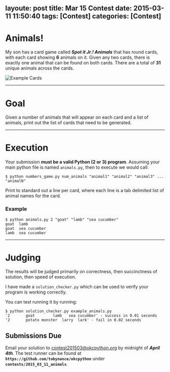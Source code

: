layoute: post
title: Mar 15 Contest
date: 2015-03-11 11:50:40
tags: [Contest]
categories: [Contest]
---

# Animals!

My son has a card game called _**Spot it Jr.! Animals**_ that has round cards, with each card showing **6** animals on it.  Given any two cards, there is exactly one animal that can be found on both cards. There are a total of **31** unique animals across the cards.

![Example Cards](images/contests/cards01.jpg)

---

# Goal

Given a number of animals that will appear on each card and a list of animals, print out the list of cards that need to be generated.

---

# Execution

Your submission **must be a valid Python (2 or 3) program**.
Assuming your main python file is named `animals.py`, then to execute we would call:

    $ python numbers_game.py num_animals "animal1" "animal2" "animal3" ... "animalN"

Print to standard out a line per card, where each line is a tab delimited list of animal names for the card.

### Example

    $ python animals.py 2 "goat" "lamb" "sea cucumber"
    goat  lamb
    goat  sea cucumber
    lamb  sea cucumber

---

# Judging

The results will be judged primarily on correctness, then succinctness of solution, then speed of execution.

I have made a `solution_checker.py` which can be used to verify your program is working correctly.

You can test running it by running:

    $ python solution_checker.py example_animals.py
    '2	     goat		 lamb	sea cucumber' - success in 0.01 seconds
    '2	     potato monster	 larry	lark' - fail in 0.02 seconds

## Submissions Due

Email your solution to contest201503@okcpython.org by midnight of _**April 4th**_.
The test runner can be found at **`https://github.com/tobynance/okcpython`** under **`contests/2015_03_11_animals`**.